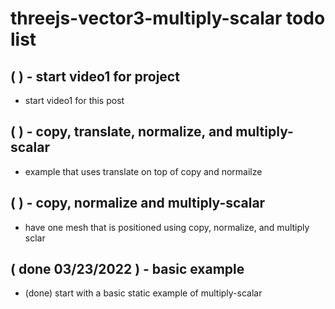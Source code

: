 # threejs-vector3-multiply-scalar todo list

## ( ) - start video1 for project
* start video1 for this post

## ( ) - copy, translate, normalize, and multiply-scalar
* example that uses translate on top of copy and normailze

## ( ) - copy, normalize and multiply-scalar
* have one mesh that is positioned using copy, normalize, and multiply sclar

## ( done 03/23/2022 ) - basic example
* (done) start with a basic static example of multiply-scalar

